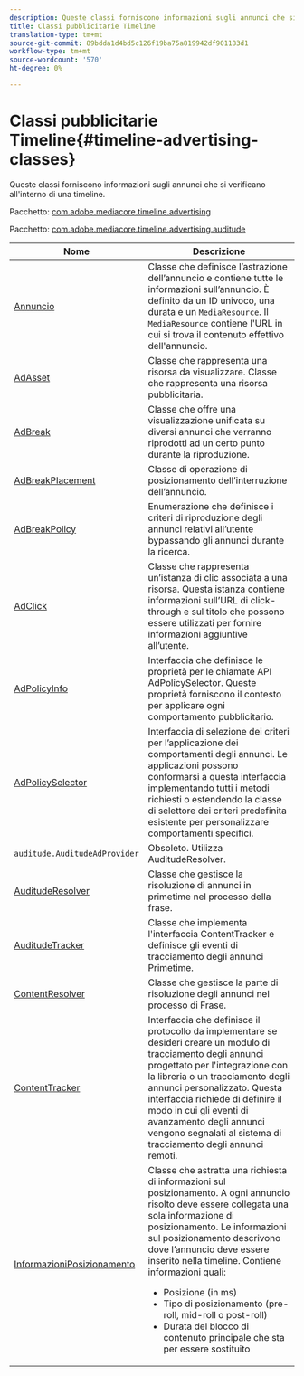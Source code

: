 ```yaml
---
description: Queste classi forniscono informazioni sugli annunci che si verificano all'interno di una timeline.
title: Classi pubblicitarie Timeline
translation-type: tm+mt
source-git-commit: 89bdda1d4bd5c126f19ba75a819942df901183d1
workflow-type: tm+mt
source-wordcount: '570'
ht-degree: 0%

---
```



# Classi pubblicitarie Timeline{#timeline-advertising-classes}

Queste classi forniscono informazioni sugli annunci che si verificano all&#39;interno di una timeline.

Pacchetto: [com.adobe.mediacore.timeline.advertising](https://help.adobe.com/en_US/primetime/api/psdk/javadoc_1.4/com/adobe/mediacore/timeline/advertising/package-summary.html)

Pacchetto: [com.adobe.mediacore.timeline.advertising.auditude](https://help.adobe.com/en_US/primetime/api/psdk/javadoc_1.4/com/adobe/mediacore/timeline/advertising/auditude/package-summary.html)

| Nome | Descrizione |
|--- |--- |
| [Annuncio](https://help.adobe.com/en_US/primetime/api/psdk/javadoc_1.4/com/adobe/mediacore/timeline/advertising/Ad.html) | Classe che definisce l’astrazione dell’annuncio e contiene tutte le informazioni sull’annuncio. È definito da un ID univoco, una durata e un `MediaResource`. Il `MediaResource` contiene l&#39;URL in cui si trova il contenuto effettivo dell&#39;annuncio. |
| [AdAsset](https://help.adobe.com/en_US/primetime/api/psdk/javadoc_1.4/com/adobe/mediacore/timeline/advertising/AdAsset.html) | Classe che rappresenta una risorsa da visualizzare. Classe che rappresenta una risorsa pubblicitaria. |
| [AdBreak](https://help.adobe.com/en_US/primetime/api/psdk/javadoc_1.4/com/adobe/mediacore/timeline/advertising/AdBreak.html) | Classe che offre una visualizzazione unificata su diversi annunci che verranno riprodotti ad un certo punto durante la riproduzione. |
| [AdBreakPlacement](https://help.adobe.com/en_US/primetime/api/psdk/javadoc_1.4/com/adobe/mediacore/timeline/advertising/AdBreakPlacement.html) | Classe di operazione di posizionamento dell’interruzione dell’annuncio. |
| [AdBreakPolicy](https://help.adobe.com/en_US/primetime/api/psdk/javadoc_1.4/com/adobe/mediacore/timeline/advertising/AdBreakPolicy.html) | Enumerazione che definisce i criteri di riproduzione degli annunci relativi all’utente bypassando gli annunci durante la ricerca. |
| [AdClick](https://help.adobe.com/en_US/primetime/api/psdk/javadoc_1.4/com/adobe/mediacore/timeline/advertising/AdClick.html) | Classe che rappresenta un’istanza di clic associata a una risorsa. Questa istanza contiene informazioni sull’URL di click-through e sul titolo che possono essere utilizzati per fornire informazioni aggiuntive all’utente. |
| [AdPolicyInfo](https://help.adobe.com/en_US/primetime/api/psdk/javadoc_1.4/com/adobe/mediacore/timeline/advertising/AdPolicyInfo.html) | Interfaccia che definisce le proprietà per le chiamate API AdPolicySelector. Queste proprietà forniscono il contesto per applicare ogni comportamento pubblicitario. |
| [AdPolicySelector](https://help.adobe.com/en_US/primetime/api/psdk/javadoc_1.4/com/adobe/mediacore/timeline/advertising/AdPolicySelector.html) | Interfaccia di selezione dei criteri per l’applicazione dei comportamenti degli annunci. Le applicazioni possono conformarsi a questa interfaccia implementando tutti i metodi richiesti o estendendo la classe di selettore dei criteri predefinita esistente per personalizzare comportamenti specifici. |
| `auditude.AuditudeAdProvider` | Obsoleto. Utilizza AuditudeResolver. |
| [AuditudeResolver](https://help.adobe.com/en_US/primetime/api/psdk/javadoc_1.4/com/adobe/mediacore/timeline/advertising/auditude/AuditudeResolver.html) | Classe che gestisce la risoluzione di annunci in primetime nel processo della frase. |
| [AuditudeTracker](https://help.adobe.com/en_US/primetime/api/psdk/javadoc_1.4/com/adobe/mediacore/timeline/advertising/auditude/AuditudeTracker.html) | Classe che implementa l&#39;interfaccia ContentTracker e definisce gli eventi di tracciamento degli annunci Primetime. |
| [ContentResolver](https://help.adobe.com/en_US/primetime/api/psdk/javadoc_1.4/com/adobe/mediacore/timeline/advertising/ContentResolver.html) | Classe che gestisce la parte di risoluzione degli annunci nel processo di Frase. |
| [ContentTracker](https://help.adobe.com/en_US/primetime/api/psdk/javadoc_1.4/com/adobe/mediacore/timeline/advertising/ContentTracker.html) | Interfaccia che definisce il protocollo da implementare se desideri creare un modulo di tracciamento degli annunci progettato per l&#39;integrazione con la libreria o un tracciamento degli annunci personalizzato. Questa interfaccia richiede di definire il modo in cui gli eventi di avanzamento degli annunci vengono segnalati al sistema di tracciamento degli annunci remoti. |
| [InformazioniPosizionamento](https://help.adobe.com/en_US/primetime/api/psdk/javadoc_1.4/com/adobe/mediacore/timeline/advertising/PlacementInformation.html) | Classe che astratta una richiesta di informazioni sul posizionamento. A ogni annuncio risolto deve essere collegata una sola informazione di posizionamento. Le informazioni sul posizionamento descrivono dove l’annuncio deve essere inserito nella timeline. Contiene informazioni quali: <ul><li>Posizione (in ms) </li><li>Tipo di posizionamento (pre-roll, mid-roll o post-roll) </li><li>Durata del blocco di contenuto principale che sta per essere sostituito</li></ul> |
